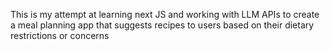 This is my attempt at learning next JS and working with LLM APIs to create a meal planning app that suggests recipes to users based on their dietary restrictions or concerns
